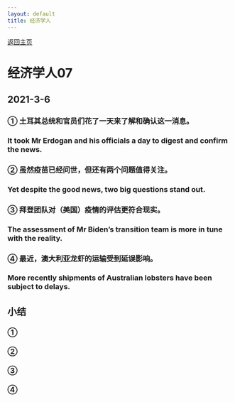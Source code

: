```yaml
---
layout: default
title: 经济学人
---
```


[返回主页](index.html)

# 经济学人07

## 2021-3-6

### ① 土耳其总统和官员们花了一天来了解和确认这一消息。
### It took Mr Erdogan and his officials a day to digest and confirm the news.

### ② 虽然疫苗已经问世，但还有两个问题值得关注。
### Yet despite the good news, two big questions stand out.

### ③ 拜登团队对（美国）疫情的评估更符合现实。
### The assessment of Mr Biden’s transition team is more in tune with the reality.

### ④ 最近，澳大利亚龙虾的运输受到延误影响。
### More recently shipments of Australian lobsters have been subject to delays.

## 小结
### ① 
### ② 
### ③ 
### ④ 

